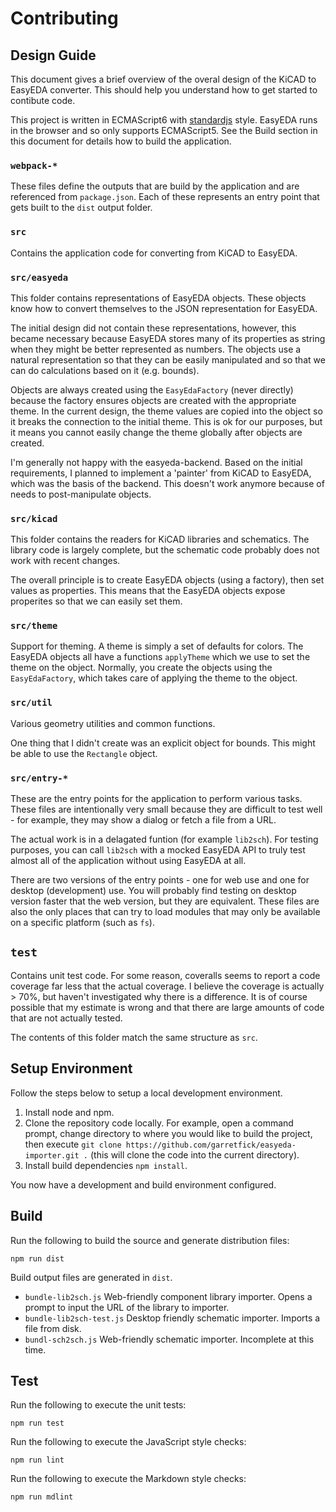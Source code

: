 # Contributing

## Design Guide

This document gives a brief overview of the overal design of the KiCAD to EasyEDA converter. This should help you
understand how to get started to contibute code.

This project is written in ECMAScript6 with [standardjs](http://standardjs.com/) style. EasyEDA runs in the browser
and so only supports ECMAScript5. See the Build section in this document for details how to build the application.

### `webpack-*`

These files define the outputs that are build by the application and are referenced from `package.json`. Each of these
represents an entry point that gets built to the `dist` output folder.

### `src`

Contains the application code for converting from KiCAD to EasyEDA.

### `src/easyeda`

This folder contains representations of EasyEDA objects. These objects know how to convert themselves to the JSON
representation for EasyEDA.

The initial design did not contain these representations, however, this became necessary because EasyEDA stores many
of its properties as string when they might be better represented as numbers. The objects use a natural representation
so that they can be easily manipulated and so that we can do calculations based on it (e.g. bounds).

Objects are always created using the `EasyEdaFactory` (never directly) because the factory ensures objects are created
with the appropriate theme. In the current design, the theme values are copied into the object so it breaks the connection
to the initial theme. This is ok for our purposes, but it means you cannot easily change the theme globally after objects
are created.

I'm generally not happy with the easyeda-backend. Based on the initial requirements, I planned to implement a 'painter' from
KiCAD to EasyEDA, which was the basis of the backend. This doesn't work anymore because of needs to post-manipulate objects.

### `src/kicad`

This folder contains the readers for KiCAD libraries and schematics. The library code is largely complete, but the schematic
code probably does not work with recent changes.

The overall principle is to create EasyEDA objects (using a factory), then set values as properties. This means that the
EasyEDA objects expose properites so that we can easily set them.

### `src/theme`

Support for theming. A theme is simply a set of defaults for colors. The EasyEDA objects all have a functions `applyTheme`
which we use to set the theme on the object. Normally, you create the objects using the `EasyEdaFactory`, which takes care
of applying the theme to the object.

### `src/util`

Various geometry utilities and common functions.

One thing that I didn't create was an explicit object for bounds. This might be able to use the `Rectangle` object.

### `src/entry-*`

These are the entry points for the application to perform various tasks. These files are intentionally very small because
they are difficult to test well - for example, they may show a dialog or fetch a file from a URL.

The actual work is in a delagated funtion (for example `lib2sch`). For testing purposes, you can call `lib2sch` with a
mocked EasyEDA API to truly test almost all of the application without using EasyEDA at all.

There are two versions of the entry points - one for web use and one for desktop (development) use. You will probably find
testing on desktop version faster that the web version, but they are equivalent. These files are also the only places that
can try to load modules that may only be available on a specific platform (such as `fs`).

## `test`

Contains unit test code. For some reason, coveralls seems to report a code coverage far less that the actual coverage. I
believe the coverage is actually > 70%, but haven't investigated why there is a difference. It is of course possible that
my estimate is wrong and that there are large amounts of code that are not actually tested.

The contents of this folder match the same structure as `src`.

## Setup Environment

Follow the steps below to setup a local development environment.

1. Install node and npm.
2. Clone the repository code locally. For example, open a command prompt, change directory to where you would
    like to build the project, then execute `git clone https://github.com/garretfick/easyeda-importer.git .` (this will
    clone the code into the current directory).
3. Install build dependencies `npm install`.

You now have a development and build environment configured.

## Build

Run the following to build the source and generate distribution files:

`npm run dist`

Build output files are generated in `dist`.

* `bundle-lib2sch.js` Web-friendly component library importer. Opens a prompt to input the URL of the library to importer.
* `bundle-lib2sch-test.js` Desktop friendly schematic importer. Imports a file from disk.
* `bundl-sch2sch.js` Web-friendly schematic importer. Incomplete at this time.

## Test

Run the following to execute the unit tests:

`npm run test`

Run the following to execute the JavaScript style checks:

`npm run lint`

Run the following to execute the Markdown style checks:

`npm run mdlint`